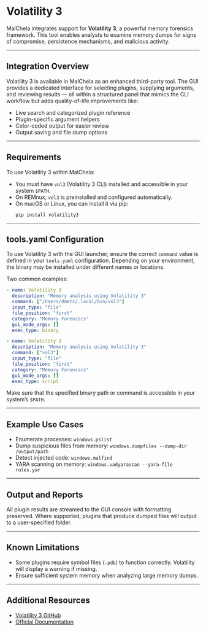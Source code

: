 

# Volatility 3

MalChela integrates support for **Volatility 3**, a powerful memory forensics framework. This tool enables analysts to examine memory dumps for signs of compromise, persistence mechanisms, and malicious activity.

---

## Integration Overview

Volatility 3 is available in MalChela as an enhanced third-party tool. The GUI provides a dedicated interface for selecting plugins, supplying arguments, and reviewing results — all within a structured panel that mimics the CLI workflow but adds quality-of-life improvements like:

- Live search and categorized plugin reference
- Plugin-specific argument helpers
- Color-coded output for easier review
- Output saving and file dump options

---

## Requirements

To use Volatility 3 within MalChela:

- You must have `vol3` (Volatility 3 CLI) installed and accessible in your system `$PATH`.
- On REMnux, `vol3` is preinstalled and configured automatically.
- On macOS or Linux, you can install it via pip:
  ```
  pip install volatility3
  ```

---


## tools.yaml Configuration

To use Volatility 3 with the GUI launcher, ensure the correct `command` value is defined in your `tools.yaml` configuration. Depending on your environment, the binary may be installed under different names or locations.

Two common examples:

```yaml
- name: Volatility 3
  description: "Memory analysis using Volatility 3"
  command: ["/Users/dmetz/.local/bin/vol3"]
  input_type: "file"
  file_position: "first"
  category: "Memory Forensics"
  gui_mode_args: []
  exec_type: binary

- name: Volatility 3
  description: "Memory analysis using Volatility 3"
  command: ["vol3"]
  input_type: "file"
  file_position: "first"
  category: "Memory Forensics"
  gui_mode_args: []
  exec_type: script
```

Make sure that the specified binary path or command is accessible in your system’s `$PATH`.

---

## Example Use Cases

- Enumerate processes: `windows.pslist`
- Dump suspicious files from memory: `windows.dumpfiles --dump-dir /output/path`
- Detect injected code: `windows.malfind`
- YARA scanning on memory: `windows.vadyarascan --yara-file rules.yar`

---

## Output and Reports

All plugin results are streamed to the GUI console with formatting preserved. Where supported, plugins that produce dumped files will output to a user-specified folder.

---

## Known Limitations

- Some plugins require symbol files (`.pdb`) to function correctly. Volatility will display a warning if missing.
- Ensure sufficient system memory when analyzing large memory dumps.

---

## Additional Resources

- [Volatility 3 GitHub](https://github.com/volatilityfoundation/volatility3)
- [Official Documentation](https://volatility3.readthedocs.io)